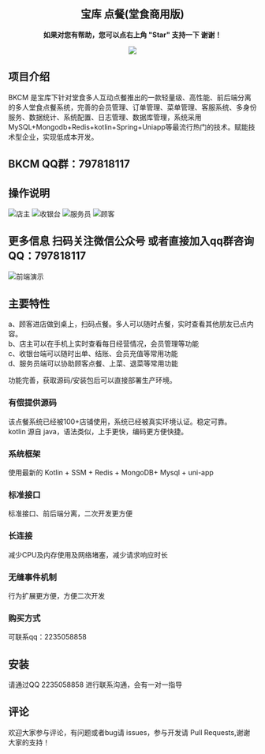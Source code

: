<h2 align="center"> 宝库 点餐(堂食商用版)</h2> 
 
<p align="center">    
    <b>如果对您有帮助，您可以点右上角 "Star" 支持一下 谢谢！</b>
</p>
<p align="center">    
    <img src="https://saas-mall-1251563642.cos.ap-beijing.myqcloud.com/opensource/%E5%A0%82%E9%A3%9F%E8%87%AA%E5%8A%A9%E7%82%B9%E9%A4%90.png" />
</p>


## 项目介绍

BKCM 是宝库下针对堂食多人互动点餐推出的一款轻量级、高性能、前后端分离的多人堂食点餐系统，完善的会员管理、订单管理、菜单管理、客服系统、多身份服务、数据统计、系统配置、日志管理、数据库管理，系统采用MySQL+Mongodb+Redis+kotlin+Spring+Uniapp等最流行热门的技术。赋能技术型企业，实现低成本开发。


## BKCM QQ群：797818117

   

## 操作说明

![店主](https://saas-mall-1251563642.cos.ap-beijing.myqcloud.com/opensource/%E5%BA%97%E9%95%BF.jpg "店主")
![收银台](https://saas-mall-1251563642.cos.ap-beijing.myqcloud.com/opensource/%E6%94%B6%E9%93%B6%E5%91%98.jpg "收银台")
![服务员](https://saas-mall-1251563642.cos.ap-beijing.myqcloud.com/opensource/%E6%9C%8D%E5%8A%A1%E5%91%98.jpg "服务员")
![顾客](https://saas-mall-1251563642.cos.ap-beijing.myqcloud.com/opensource/%E9%A1%BE%E5%AE%A2.jpg "顾客")


##  更多信息 扫码关注微信公众号 或者直接加入qq群咨询 QQ：797818117

![前端演示](https://saas-mall-1251563642.cos.ap-beijing.myqcloud.com/opensource/%E5%BE%AE%E9%9C%B2%E5%95%86%E7%9B%9F.jpg "屏幕截图.png")


## 主要特性

a、顾客进店做到桌上，扫码点餐。多人可以随时点餐，实时查看其他朋友已点内容。  
b、店主可以在手机上实时查看每日经营情况，会员管理等功能  
c、收银台端可以随时出单、结账、会员充值等常用功能   
d、服务员端可以协助顾客点餐、上菜、退菜等常用功能

功能完善，获取源码/安装包后可以直接部署生产环境。

### 有偿提供源码
该点餐系统已经被100+店铺使用，系统已经被真实环境认证。稳定可靠。  
kotlin 源自 java，语法类似，上手更快，编码更方便快捷。

### 系统框架
使用最新的 Kotlin + SSM + Redis + MongoDB+ Mysql + uni-app 
### 标准接口
标准接口、前后端分离，二次开发更方便
### 长连接
减少CPU及内存使用及网络堵塞，减少请求响应时长
### 无缝事件机制
行为扩展更方便，方便二次开发

### 购买方式
可联系qq：2235058858

## 安装
请通过QQ 2235058858 进行联系沟通，会有一对一指导

## 评论
欢迎大家参与评论，有问题或者bug请 issues，参与开发请 Pull Requests,谢谢大家的支持！
